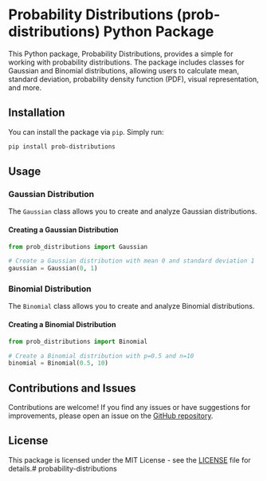 # Probability Distributions (prob-distributions) Python Package

This Python package, Probability Distributions, provides a simple  for working with probability distributions. The package includes classes for Gaussian and Binomial distributions, allowing users to calculate mean, standard deviation, probability density function (PDF), visual representation, and more.

## Installation

You can install the package via `pip`. Simply run:

```bash
pip install prob-distributions
```

## Usage

### Gaussian Distribution

The `Gaussian` class allows you to create and analyze Gaussian distributions.

#### Creating a Gaussian Distribution

```python
from prob_distributions import Gaussian

# Create a Gaussian distribution with mean 0 and standard deviation 1
gaussian = Gaussian(0, 1)
```

### Binomial Distribution

The `Binomial` class allows you to create and analyze Binomial distributions.

#### Creating a Binomial Distribution

```python
from prob_distributions import Binomial

# Create a Binomial distribution with p=0.5 and n=10
binomial = Binomial(0.5, 10)
```

## Contributions and Issues

Contributions are welcome! If you find any issues or have suggestions for improvements, please open an issue on the [GitHub repository](https://github.com/yordanoswuletaw/probability-distributions).

## License

This package is licensed under the MIT License - see the [LICENSE](https://github.com/yordanoswuletaw/probability-distributions/blob/main/license.txt) file for details.# probability-distributions
